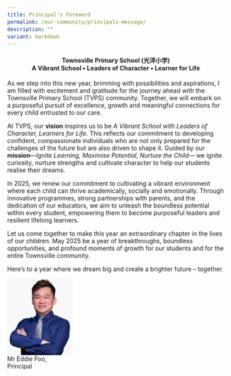 ```yaml
---
title: Principal's Foreword
permalink: /our-community/principals-message/
description: ""
variant: markdown
---
```

<h4 style="text-align:center">Townsville Primary School (光洋小学)
<br>A Vibrant School • Leaders of Character • Learner for Life</h4>

As we step into this new year, brimming with possibilities and aspirations, I am filled with excitement and gratitude for the journey ahead with the Townsville Primary School (TVPS) community. Together, we will embark on a purposeful pursuit of excellence, growth and meaningful connections for every child entrusted to our care.

At TVPS, our **vision** inspires us to be _A Vibrant School with Leaders of Character, Learners for Life_. This reflects our commitment to developing confident, compassionate individuals who are not only prepared for the challenges of the future but are also driven to shape it. Guided by our **mission**—_Ignite Learning, Maximise Potential, Nurture the Child_— we ignite curiosity, nurture strengths and cultivate character to help our students realise their dreams.

In 2025, we renew our commitment to cultivating a vibrant environment where each child can thrive academically, socially and emotionally. Through innovative programmes, strong partnerships with parents, and the dedication of our educators, we aim to unleash the boundless potential within every student, empowering them to become purposeful leaders and resilient lifelong learners.

Let us come together to make this year an extraordinary chapter in the lives of our children. May 2025 be a year of breakthroughs, boundless opportunities, and profound moments of growth for our students and for the entire Townsville community.

Here’s to a year where we dream big and create a brighter future – together.

<p><img align="left" style="width:30%" src="/images/School%20Leaders/Eddie%20Foo2.jpg"></p>
<br clear="left">
Mr Eddie Foo,<br>
Principal